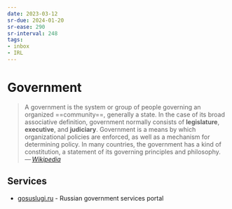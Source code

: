 ```yaml
---
date: 2023-03-12
sr-due: 2024-01-20
sr-ease: 290
sr-interval: 248
tags:
- inbox
- IRL
---
```


# Government

> A government is the system or group of people governing an organized
> ==community==, generally a state. In the case of its broad associative
> definition, government normally consists of **legislature**, **executive**,
> and **judiciary**. Government is a means by which organizational policies are
> enforced, as well as a mechanism for determining policy. In many countries,
> the government has a kind of constitution, a statement of its governing
> principles and philosophy.\
> — <cite>[Wikipedia](https://en.wikipedia.org/wiki/Government)</cite>

## Services

- [gosuslugi.ru](https://www.gosuslugi.ru/) - Russian government services portal
